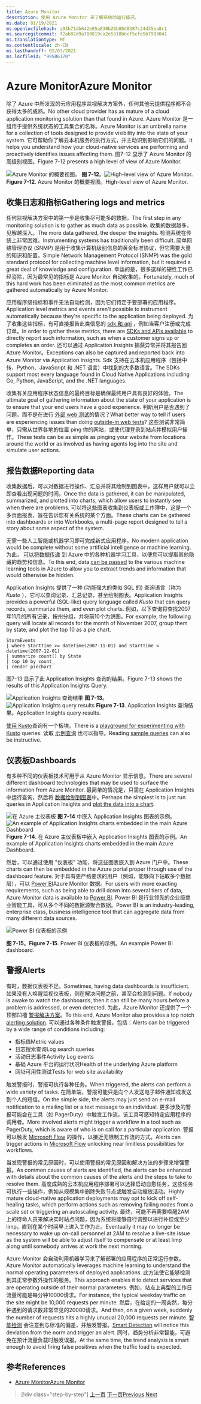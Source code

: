 ```yaml
---
title: Azure Monitor
description: 使用 Azure Monitor 来了解系统的运行情况。
ms.date: 01/19/2021
ms.openlocfilehash: a93b71db642e05a830b20b80d8387c24d35ea8c1
ms.sourcegitcommit: f2ab02d9a780819ca2e5310bbcf5cfe5b7993041
ms.translationtype: MT
ms.contentlocale: zh-CN
ms.lasthandoff: 02/03/2021
ms.locfileid: "99506170"
---
```

# <a name="azure-monitor"></a><span data-ttu-id="9f3f9-103">Azure Monitor</span><span class="sxs-lookup"><span data-stu-id="9f3f9-103">Azure Monitor</span></span>

<span data-ttu-id="9f3f9-104">除了 Azure 中所发现的云应用程序监视解决方案外，任何其他云提供程序都不会获得太多的成熟。</span><span class="sxs-lookup"><span data-stu-id="9f3f9-104">No other cloud provider has as mature of a cloud application monitoring solution than that found in Azure.</span></span> <span data-ttu-id="9f3f9-105">Azure Monitor 是一组用于提供系统状态的工具集合的名称。</span><span class="sxs-lookup"><span data-stu-id="9f3f9-105">Azure Monitor is an umbrella name for a collection of tools designed to provide visibility into the state of your system.</span></span> <span data-ttu-id="9f3f9-106">它可帮助你了解云本机服务的执行方式，并主动识别影响它们的问题。</span><span class="sxs-lookup"><span data-stu-id="9f3f9-106">It helps you understand how your cloud-native services are performing and proactively identifies issues affecting them.</span></span> <span data-ttu-id="9f3f9-107">图7-12 显示了 Azure Monitor 的高级别视图。</span><span class="sxs-lookup"><span data-stu-id="9f3f9-107">Figure 7-12 presents a high level of view of Azure Monitor.</span></span>

<span data-ttu-id="9f3f9-108">![Azure Monitor 的概要视图。 ](./media/azure-monitor.png)
**图 7-12**。</span><span class="sxs-lookup"><span data-stu-id="9f3f9-108">![High-level view of Azure Monitor.](./media/azure-monitor.png)
**Figure 7-12**.</span></span> <span data-ttu-id="9f3f9-109">Azure Monitor 的概要视图。</span><span class="sxs-lookup"><span data-stu-id="9f3f9-109">High-level view of Azure Monitor.</span></span>

## <a name="gathering-logs-and-metrics"></a><span data-ttu-id="9f3f9-110">收集日志和指标</span><span class="sxs-lookup"><span data-stu-id="9f3f9-110">Gathering logs and metrics</span></span>

<span data-ttu-id="9f3f9-111">任何监视解决方案中的第一步是收集尽可能多的数据。</span><span class="sxs-lookup"><span data-stu-id="9f3f9-111">The first step in any monitoring solution is to gather as much data as possible.</span></span> <span data-ttu-id="9f3f9-112">收集的数据越多，见解越深入。</span><span class="sxs-lookup"><span data-stu-id="9f3f9-112">The more data gathered, the deeper the insights.</span></span> <span data-ttu-id="9f3f9-113">检测系统在传统上非常困难。</span><span class="sxs-lookup"><span data-stu-id="9f3f9-113">Instrumenting systems has traditionally been difficult.</span></span> <span data-ttu-id="9f3f9-114">简单网络管理协议 (SNMP) 是用于收集计算机级别信息的黄金标准协议，但它需要大量的知识和配置。</span><span class="sxs-lookup"><span data-stu-id="9f3f9-114">Simple Network Management Protocol (SNMP) was the gold standard protocol for collecting machine level information, but it required a great deal of knowledge and configuration.</span></span> <span data-ttu-id="9f3f9-115">幸运的是，很多这样的硬性工作已经消除，因为最常见的指标是 Azure Monitor 自动收集的。</span><span class="sxs-lookup"><span data-stu-id="9f3f9-115">Fortunately, much of this hard work has been eliminated as the most common metrics are gathered automatically by Azure Monitor.</span></span>

<span data-ttu-id="9f3f9-116">应用程序级指标和事件无法自动检测，因为它们特定于要部署的应用程序。</span><span class="sxs-lookup"><span data-stu-id="9f3f9-116">Application level metrics and events aren't possible to instrument automatically because they're specific to the application being deployed.</span></span> <span data-ttu-id="9f3f9-117">为了收集这些指标，有可直接报告此类信息的 [sdk 和 api](/azure/azure-monitor/app/api-custom-events-metrics) ，例如当客户注册或完成订单。</span><span class="sxs-lookup"><span data-stu-id="9f3f9-117">In order to gather these metrics, there are [SDKs and APIs available](/azure/azure-monitor/app/api-custom-events-metrics) to directly report such information, such as when a customer signs up or completes an order.</span></span> <span data-ttu-id="9f3f9-118">还可以通过 Application Insights 捕获异常并将其报告回 Azure Monitor。</span><span class="sxs-lookup"><span data-stu-id="9f3f9-118">Exceptions can also be captured and reported back into Azure Monitor via Application Insights.</span></span> <span data-ttu-id="9f3f9-119">Sdk 支持在云本机应用程序（包括中转、Python、JavaScript 和 .NET 语言）中找到的大多数语言。</span><span class="sxs-lookup"><span data-stu-id="9f3f9-119">The SDKs support most every language found in Cloud Native Applications including Go, Python, JavaScript, and the .NET languages.</span></span>

<span data-ttu-id="9f3f9-120">收集有关应用程序状态信息的最终目标是确保最终用户具有良好的体验。</span><span class="sxs-lookup"><span data-stu-id="9f3f9-120">The ultimate goal of gathering information about the state of your application is to ensure that your end users have a good experience.</span></span> <span data-ttu-id="9f3f9-121">判断用户是否遇到了问题，而不是在进行 [外部 web 测试](/azure/azure-monitor/app/monitor-web-app-availability)的情况？</span><span class="sxs-lookup"><span data-stu-id="9f3f9-121">What better way to tell if users are experiencing issues than doing [outside-in web tests](/azure/azure-monitor/app/monitor-web-app-availability)?</span></span> <span data-ttu-id="9f3f9-122">这些测试非常简单，只需从世界各地的位置 ping 你的网站，或使代理登录到站点并模拟用户操作。</span><span class="sxs-lookup"><span data-stu-id="9f3f9-122">These tests can be as simple as pinging your website from locations around the world or as involved as having agents log into the site and simulate user actions.</span></span>

## <a name="reporting-data"></a><span data-ttu-id="9f3f9-123">报告数据</span><span class="sxs-lookup"><span data-stu-id="9f3f9-123">Reporting data</span></span>

<span data-ttu-id="9f3f9-124">收集数据后，可以对数据进行操作、汇总并将其绘制到图表中，这样用户就可以立即查看出现问题的时间。</span><span class="sxs-lookup"><span data-stu-id="9f3f9-124">Once the data is gathered, it can be manipulated, summarized, and plotted into charts, which allow users to instantly see when there are problems.</span></span> <span data-ttu-id="9f3f9-125">可以将这些图表收集到仪表板或工作簿中，这是一个多页面报表，旨在告诉您有关系统的某个方面。</span><span class="sxs-lookup"><span data-stu-id="9f3f9-125">These charts can be gathered into dashboards or into Workbooks, a multi-page report designed to tell a story about some aspect of the system.</span></span>

<span data-ttu-id="9f3f9-126">无需一些人工智能或机器学习即可完成新式应用程序。</span><span class="sxs-lookup"><span data-stu-id="9f3f9-126">No modern application would be complete without some artificial intelligence or machine learning.</span></span> <span data-ttu-id="9f3f9-127">为此， [可以将数据传递](https://www.youtube.com/watch?v=Cuza-I1g9tw) 到 Azure 中的各种机器学习工具，以便您可以提取其他隐藏的趋势和信息。</span><span class="sxs-lookup"><span data-stu-id="9f3f9-127">To this end, data [can be passed](https://www.youtube.com/watch?v=Cuza-I1g9tw) to the various machine learning tools in Azure to allow you to extract trends and information that would otherwise be hidden.</span></span>

<span data-ttu-id="9f3f9-128">Application Insights 提供了一种 (功能强大的类似 SQL 的) 查询语言（称为 *Kusto* ），它可以查询记录、汇总记录，甚至绘制图表。</span><span class="sxs-lookup"><span data-stu-id="9f3f9-128">Application Insights provides a powerful (SQL-like) query language called *Kusto* that can query records, summarize them, and even plot charts.</span></span> <span data-ttu-id="9f3f9-129">例如，以下查询将查找2007年11月的所有记录，按州分组，并将前10个为饼图。</span><span class="sxs-lookup"><span data-stu-id="9f3f9-129">For example, the following query will locate all records for the month of November 2007, group them by state, and plot the top 10 as a pie chart.</span></span>

```kusto
StormEvents
| where StartTime >= datetime(2007-11-01) and StartTime < datetime(2007-12-01)
| summarize count() by State
| top 10 by count_
| render piechart
```

<span data-ttu-id="9f3f9-130">图7-13 显示了此 Application Insights 查询的结果。</span><span class="sxs-lookup"><span data-stu-id="9f3f9-130">Figure 7-13 shows the results of this Application Insights Query.</span></span>

<span data-ttu-id="9f3f9-131">![Application Insights 查询结果 ](./media/application_insights_example.png)
 **图 7-13**。</span><span class="sxs-lookup"><span data-stu-id="9f3f9-131">![Application Insights query results](./media/application_insights_example.png)
**Figure 7-13**.</span></span> <span data-ttu-id="9f3f9-132">Application Insights 查询结果。</span><span class="sxs-lookup"><span data-stu-id="9f3f9-132">Application Insights query results.</span></span>

<span data-ttu-id="9f3f9-133">[使用 Kusto](https://dataexplorer.azure.com/clusters/help/databases/Samples)查询有一个板块。</span><span class="sxs-lookup"><span data-stu-id="9f3f9-133">There is a [playground for experimenting with Kusto](https://dataexplorer.azure.com/clusters/help/databases/Samples) queries.</span></span> <span data-ttu-id="9f3f9-134">读取 [示例查询](/azure/kusto/query/samples) 也可以指导。</span><span class="sxs-lookup"><span data-stu-id="9f3f9-134">Reading [sample queries](/azure/kusto/query/samples) can also be instructive.</span></span>

## <a name="dashboards"></a><span data-ttu-id="9f3f9-135">仪表板</span><span class="sxs-lookup"><span data-stu-id="9f3f9-135">Dashboards</span></span>

<span data-ttu-id="9f3f9-136">有多种不同的仪表板技术可用于从 Azure Monitor 显示信息。</span><span class="sxs-lookup"><span data-stu-id="9f3f9-136">There are several different dashboard technologies that may be used to surface the information from Azure Monitor.</span></span> <span data-ttu-id="9f3f9-137">最简单的情况是，只需在 Application Insights 中运行查询，然后将 [数据绘制到图表](/azure/azure-monitor/learn/tutorial-app-dashboards)中。</span><span class="sxs-lookup"><span data-stu-id="9f3f9-137">Perhaps the simplest is to just run queries in Application Insights and [plot the data into a chart](/azure/azure-monitor/learn/tutorial-app-dashboards).</span></span>

<span data-ttu-id="9f3f9-138">![在 Azure 主仪表板 ](./media/azure_dashboard.png)
 **图 7-14** 中嵌入 Application Insights 图表的示例。</span><span class="sxs-lookup"><span data-stu-id="9f3f9-138">![An example of Application Insights charts embedded in the main Azure Dashboard](./media/azure_dashboard.png)
**Figure 7-14**.</span></span> <span data-ttu-id="9f3f9-139">在 Azure 主仪表板中嵌入 Application Insights 图表的示例。</span><span class="sxs-lookup"><span data-stu-id="9f3f9-139">An example of Application Insights charts embedded in the main Azure Dashboard.</span></span>

<span data-ttu-id="9f3f9-140">然后，可以通过使用 "仪表板" 功能，将这些图表嵌入到 Azure 门户中。</span><span class="sxs-lookup"><span data-stu-id="9f3f9-140">These charts can then be embedded in the Azure portal proper through use of the dashboard feature.</span></span> <span data-ttu-id="9f3f9-141">对于具有更严格要求的用户（例如，能够向下钻取多个数据层），可以 [Power BI](https://powerbi.microsoft.com/)Azure Monitor 数据。</span><span class="sxs-lookup"><span data-stu-id="9f3f9-141">For users with more exacting requirements, such as being able to drill down into several tiers of data, Azure Monitor data is available to [Power BI](https://powerbi.microsoft.com/).</span></span> <span data-ttu-id="9f3f9-142">Power BI 是行业领先的企业级商业智能工具，可从多个不同的数据源聚合数据。</span><span class="sxs-lookup"><span data-stu-id="9f3f9-142">Power BI is an industry-leading, enterprise class, business intelligence tool that can aggregate data from many different data sources.</span></span>

![Power BI 仪表板的示例](./media/powerbidashboard.png)

<span data-ttu-id="9f3f9-144">**图 7-15**。</span><span class="sxs-lookup"><span data-stu-id="9f3f9-144">**Figure 7-15**.</span></span> <span data-ttu-id="9f3f9-145">Power BI 仪表板的示例。</span><span class="sxs-lookup"><span data-stu-id="9f3f9-145">An example Power BI dashboard.</span></span>

## <a name="alerts"></a><span data-ttu-id="9f3f9-146">警报</span><span class="sxs-lookup"><span data-stu-id="9f3f9-146">Alerts</span></span>

<span data-ttu-id="9f3f9-147">有时，数据仪表板不足。</span><span class="sxs-lookup"><span data-stu-id="9f3f9-147">Sometimes, having data dashboards is insufficient.</span></span> <span data-ttu-id="9f3f9-148">如果没有人唤醒监视仪表板，则在解决问题之前，甚至会检测到问题。</span><span class="sxs-lookup"><span data-stu-id="9f3f9-148">If nobody is awake to watch the dashboards, then it can still be many hours before a problem is addressed, or even detected.</span></span> <span data-ttu-id="9f3f9-149">为此，Azure Monitor 还提供了一个顶部凹槽 [警报解决方案](/azure/azure-monitor/platform/alerts-overview)。</span><span class="sxs-lookup"><span data-stu-id="9f3f9-149">To this end, Azure Monitor also provides a top notch [alerting solution](/azure/azure-monitor/platform/alerts-overview).</span></span> <span data-ttu-id="9f3f9-150">可以通过各种条件触发警报，包括：</span><span class="sxs-lookup"><span data-stu-id="9f3f9-150">Alerts can be triggered by a wide range of conditions including:</span></span>

- <span data-ttu-id="9f3f9-151">指标值</span><span class="sxs-lookup"><span data-stu-id="9f3f9-151">Metric values</span></span>
- <span data-ttu-id="9f3f9-152">日志搜索查询</span><span class="sxs-lookup"><span data-stu-id="9f3f9-152">Log search queries</span></span>
- <span data-ttu-id="9f3f9-153">活动日志事件</span><span class="sxs-lookup"><span data-stu-id="9f3f9-153">Activity Log events</span></span>
- <span data-ttu-id="9f3f9-154">基础 Azure 平台的运行状况</span><span class="sxs-lookup"><span data-stu-id="9f3f9-154">Health of the underlying Azure platform</span></span>
- <span data-ttu-id="9f3f9-155">网址可用性测试</span><span class="sxs-lookup"><span data-stu-id="9f3f9-155">Tests for web site availability</span></span>

<span data-ttu-id="9f3f9-156">触发警报时，警报可执行各种任务。</span><span class="sxs-lookup"><span data-stu-id="9f3f9-156">When triggered, the alerts can perform a wide variety of tasks.</span></span> <span data-ttu-id="9f3f9-157">在简单端，警报可能只是向个人发送电子邮件通知或发送到个人的短信。</span><span class="sxs-lookup"><span data-stu-id="9f3f9-157">On the simple side, the alerts may just send an e-mail notification to a mailing list or a text message to an individual.</span></span> <span data-ttu-id="9f3f9-158">更多涉及的警报可能会在工具（如 PagerDuty）中触发工作流，该工具可感知特定应用程序的调用者。</span><span class="sxs-lookup"><span data-stu-id="9f3f9-158">More involved alerts might trigger a workflow in a tool such as PagerDuty, which is aware of who is on call for a particular application.</span></span> <span data-ttu-id="9f3f9-159">警报可以触发 [Microsoft Flow](https://flow.microsoft.com/) 的操作，以接近无限制工作流的方式。</span><span class="sxs-lookup"><span data-stu-id="9f3f9-159">Alerts can trigger actions in [Microsoft Flow](https://flow.microsoft.com/) unlocking near limitless possibilities for workflows.</span></span>

<span data-ttu-id="9f3f9-160">当发现警报的常见原因时，可以使用警报的常见原因和解决方法的步骤来增强警报。</span><span class="sxs-lookup"><span data-stu-id="9f3f9-160">As common causes of alerts are identified, the alerts can be enhanced with details about the common causes of the alerts and the steps to take to resolve them.</span></span> <span data-ttu-id="9f3f9-161">高度成熟的云本机应用程序部署可以选择启动自愈任务，这些任务可执行一些操作，例如从规模集中删除失败节点或触发自动缩放活动。</span><span class="sxs-lookup"><span data-stu-id="9f3f9-161">Highly mature cloud-native application deployments may opt to kick off self-healing tasks, which perform actions such as removing failing nodes from a scale set or triggering an autoscaling activity.</span></span> <span data-ttu-id="9f3f9-162">最终，可能不再需要唤醒2AM 上的待命人员来解决实时站点问题，因为系统将能够自行调整以进行补偿或至少 limp，直到在某个时间早上进入工作为止。</span><span class="sxs-lookup"><span data-stu-id="9f3f9-162">Eventually it may no longer be necessary to wake up on-call personnel at 2AM to resolve a live-site issue as the system will be able to adjust itself to compensate or at least limp along until somebody arrives at work the next morning.</span></span>

<span data-ttu-id="9f3f9-163">Azure Monitor 会自动利用机器学习来了解部署的应用程序的正常运行参数。</span><span class="sxs-lookup"><span data-stu-id="9f3f9-163">Azure Monitor automatically leverages machine learning to understand the normal operating parameters of deployed applications.</span></span> <span data-ttu-id="9f3f9-164">此方法使它能够检测到其正常参数外操作的服务。</span><span class="sxs-lookup"><span data-stu-id="9f3f9-164">This approach enables it to detect services that are operating outside of their normal parameters.</span></span> <span data-ttu-id="9f3f9-165">例如，站点上典型的工作日流量可能是每分钟10000请求。</span><span class="sxs-lookup"><span data-stu-id="9f3f9-165">For instance, the typical weekday traffic on the site might be 10,000 requests per minute.</span></span> <span data-ttu-id="9f3f9-166">然后，在给定的一周突然，每分钟遇到的请求数非常罕见的20000请求。</span><span class="sxs-lookup"><span data-stu-id="9f3f9-166">And then, on a given week, suddenly the number of requests hits a highly unusual 20,000 requests per minute.</span></span> <span data-ttu-id="9f3f9-167">[智能检测](/azure/azure-monitor/app/proactive-diagnostics) 会注意到与标准的偏差，并触发警报。</span><span class="sxs-lookup"><span data-stu-id="9f3f9-167">[Smart Detection](/azure/azure-monitor/app/proactive-diagnostics) will notice this deviation from the norm and trigger an alert.</span></span> <span data-ttu-id="9f3f9-168">同时，趋势分析非常智能，可避免在预计流量负载时触发误报。</span><span class="sxs-lookup"><span data-stu-id="9f3f9-168">At the same time, the trend analysis is smart enough to avoid firing false positives when the traffic load is expected.</span></span>

## <a name="references"></a><span data-ttu-id="9f3f9-169">参考</span><span class="sxs-lookup"><span data-stu-id="9f3f9-169">References</span></span>

- [<span data-ttu-id="9f3f9-170">Azure Monitor</span><span class="sxs-lookup"><span data-stu-id="9f3f9-170">Azure Monitor</span></span>](/azure/azure-monitor/overview)

>[!div class="step-by-step"]
><span data-ttu-id="9f3f9-171">[上一页](monitoring-azure-kubernetes.md)
>[下一页](identity.md)</span><span class="sxs-lookup"><span data-stu-id="9f3f9-171">[Previous](monitoring-azure-kubernetes.md)
[Next](identity.md)</span></span>
